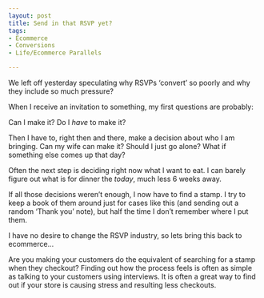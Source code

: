 ```yaml
---
layout: post
title: Send in that RSVP yet?
tags:
- Ecommerce
- Conversions
- Life/Ecommerce Parallels

---
```


We left off yesterday speculating why RSVPs ‘convert’ so poorly and why they include so much pressure?

When I receive an invitation to something, my first questions are probably: 

Can I make it? Do I _have_ to make it?

Then I have to, right then and there, make a decision about who I am bringing. Can my wife can make it? Should I just go alone? What if something else comes up that day?

Often the next step is deciding right now what I want to eat. I can barely figure out what is for dinner the _today_, much less 6 weeks away. 

If all those decisions weren’t enough, I now have to find a stamp. I try to keep a book of them around just for cases like this (and sending out a random ‘Thank you’ note), but half the time I don’t remember where I put them.

I have no desire to change the RSVP industry, so lets bring this back to ecommerce…

Are you making your customers do the equivalent of searching for a stamp when they checkout? Finding out how the process feels is often as simple as talking to your customers using interviews. It is often a great way to find out if your store is causing stress and resulting less checkouts. 